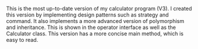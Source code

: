 This is the most up-to-date version of my calculator program (V3).
I created this version by implementing design patterns such as strategy and command. 
It also implements a more advanced version of polymorphism and inheritance. This is shown in the operator interface as well as the Calculator class. 
This version has a more concise main method, which is easy to read.
